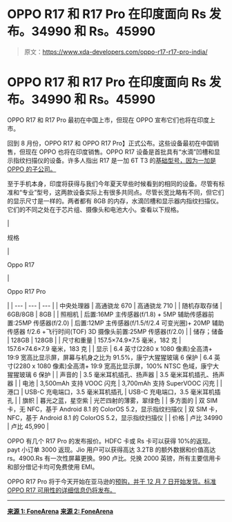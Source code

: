 # OPPO R17 和 R17 Pro 在印度面向 Rs 发布。34990 和 Rs。45990

> 原文：<https://www.xda-developers.com/oppo-r17-r17-pro-india/>

# OPPO R17 和 R17 Pro 在印度面向 Rs 发布。34990 和 Rs。45990

OPPO R17 和 R17 Pro 最初在中国上市，但现在 OPPO 宣布它们也将在印度上市。

回到 8 月份，OPPO R17 和 OPPO R17 Pro】正式公布。这些设备最初在中国销售，但现在 OPPO 也将在印度销售。OPPO R17 设备是首批具有“水滴”凹槽和显示指纹扫描仪的设备。许多人指出 R17 是一加 6T T3 的[基础型号，因为一加是 OPPO 的子公司。](https://www.xda-developers.com/oneplus-6t-thunder-purple-hands-on-unboxing/)

至于手机本身，印度将获得与我们今年夏天早些时候看到的相同的设备。尽管有标准和“专业”型号，这两款设备实际上有很多共同点。尽管长宽比略有不同，但它们的显示尺寸是一样的。两者都有 8GB 的内存，水滴凹槽和显示器内指纹扫描仪。它们的不同之处在于芯片组、摄像头和电池大小。查看以下规格。

| 

规格

 | 

Oppo R17

 | 

Oppo R17 Pro

 |
| --- | --- | --- |
| 中央处理器 | 高通骁龙 670 | 高通骁龙 710 |
| 随机存取存储 | 6GB/8GB | 8GB |
| 照相机 | 后置:16MP 主传感器(f/1.8) + 5MP 辅助传感器前置:25MP 传感器(f/2.0) | 后置:12MP 主传感器(f/1.5/f/2.4 可变光圈)+ 20MP 辅助传感器 f/2.6 +飞行时间(TOF) 3D 摄像头前置:25MP 传感器(f/2.0) |
| 储存；储备 | 128GB | 128GB |
| 尺寸和重量 | 157.5×74.9×7.5 毫米，182 克 | 157.6×74.6×7.9 毫米，183 克 |
| 显示 | 6.4 英寸(2280 x 1080 像素)全高清+ 19:9 宽高比显示屏，屏幕与机身之比为 91.5%，康宁大猩猩玻璃 6 保护 | 6.4 英寸(2280 x 1080 像素)全高清+ 19:9 宽高比显示屏，100% NTSC 色域，康宁大猩猩玻璃 6 保护 |
| 声音的 | 3.5 毫米耳机插孔、扬声器 | 3.5 毫米耳机插孔、扬声器 |
| 电池 | 3,500mAh 支持 VOOC 闪充 | 3,700mAh 支持 SuperVOOC 闪充 |
| 港口 | USB-C 充电端口，3.5 毫米耳机插孔 | USB-C 充电端口，3.5 毫米耳机插孔 |
| 旗帜 | 暮光之蓝，星空紫 | 光芒四射的薄雾，翠绿色 |
| 多方面的 | 双 SIM 卡，无 NFC，基于 Android 8.1 的 ColorOS 5.2，显示指纹扫描仪 | 双 SIM 卡，NFC，基于 Android 8.1 的 ColorOS 5.2，显示指纹扫描仪 |
| 价格 | 卢比 34990 | 卢比 45,990 |

OPPO 有几个 R17 Pro 的发布报价。HDFC 卡或 Rs 卡可以获得 10%的返现。payt 小订单 3000 返现。Jio 用户可以获得高达 3.2TB 的额外数据和价值高达 rs。4900.Rs 有一次性屏幕更换。990 卢比。兑换 2000 英镑，所有主要信用卡和部分借记卡均可免费使用 EMI。

OPPO R17 Pro 将于今天开始在亚马逊的[预购，并于 12 月 7 日开始发货。标准 OPPO R17 可用性的详细信息仍将发布。](https://www.amazon.in/b/ref=as_li_ss_tl?node=16089592031&linkCode=sl2&)

* * *

[**来源 1: FoneArena**](https://www.fonearena.com/blog/270081/oppo-r17-price-india-specifications.html) [**来源 2: FoneArena**](https://www.fonearena.com/blog/270062/oppo-r17-pro-price-india-specifications.html)